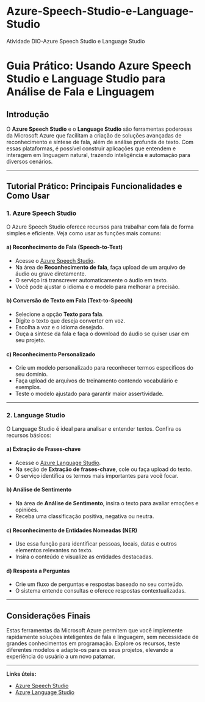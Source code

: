 # Azure-Speech-Studio-e-Language-Studio
Atividade DIO-Azure Speech Studio e Language Studio

# Guia Prático: Usando Azure Speech Studio e Language Studio para Análise de Fala e Linguagem

## Introdução

O **Azure Speech Studio** e o **Language Studio** são ferramentas poderosas da Microsoft Azure que facilitam a criação de soluções avançadas de reconhecimento e síntese de fala, além de análise profunda de texto. Com essas plataformas, é possível construir aplicações que entendem e interagem em linguagem natural, trazendo inteligência e automação para diversos cenários.

---

## Tutorial Prático: Principais Funcionalidades e Como Usar

### 1. Azure Speech Studio

O Azure Speech Studio oferece recursos para trabalhar com fala de forma simples e eficiente. Veja como usar as funções mais comuns:

#### a) Reconhecimento de Fala (Speech-to-Text)

- Acesse o [Azure Speech Studio](https://speech.microsoft.com/portal).
- Na área de **Reconhecimento de fala**, faça upload de um arquivo de áudio ou grave diretamente.
- O serviço irá transcrever automaticamente o áudio em texto.
- Você pode ajustar o idioma e o modelo para melhorar a precisão.

#### b) Conversão de Texto em Fala (Text-to-Speech)

- Selecione a opção **Texto para fala**.
- Digite o texto que deseja converter em voz.
- Escolha a voz e o idioma desejado.
- Ouça a síntese da fala e faça o download do áudio se quiser usar em seu projeto.

#### c) Reconhecimento Personalizado

- Crie um modelo personalizado para reconhecer termos específicos do seu domínio.
- Faça upload de arquivos de treinamento contendo vocabulário e exemplos.
- Teste o modelo ajustado para garantir maior assertividade.

---

### 2. Language Studio

O Language Studio é ideal para analisar e entender textos. Confira os recursos básicos:

#### a) Extração de Frases-chave

- Acesse o [Azure Language Studio](https://language.cognitive.azure.com/).
- Na seção de **Extração de frases-chave**, cole ou faça upload do texto.
- O serviço identifica os termos mais importantes para você focar.

#### b) Análise de Sentimento

- Na área de **Análise de Sentimento**, insira o texto para avaliar emoções e opiniões.
- Receba uma classificação positiva, negativa ou neutra.

#### c) Reconhecimento de Entidades Nomeadas (NER)

- Use essa função para identificar pessoas, locais, datas e outros elementos relevantes no texto.
- Insira o conteúdo e visualize as entidades destacadas.

#### d) Resposta a Perguntas

- Crie um fluxo de perguntas e respostas baseado no seu conteúdo.
- O sistema entende consultas e oferece respostas contextualizadas.

---

## Considerações Finais

Estas ferramentas da Microsoft Azure permitem que você implemente rapidamente soluções inteligentes de fala e linguagem, sem necessidade de grandes conhecimentos em programação. Explore os recursos, teste diferentes modelos e adapte-os para os seus projetos, elevando a experiência do usuário a um novo patamar.

---

**Links úteis:**  
- [Azure Speech Studio](https://azure.microsoft.com/pt-br/services/cognitive-services/speech-services/)  
- [Azure Language Studio](https://language.cognitive.azure.com/)
